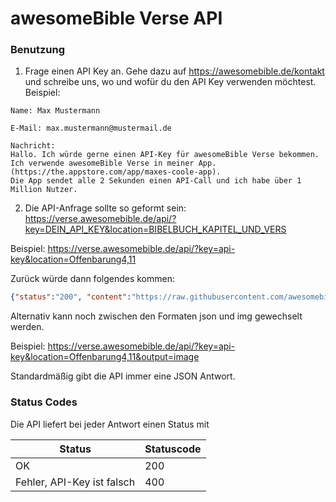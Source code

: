 # awesomeBible Verse API

### Benutzung
1. Frage einen API Key an. Gehe dazu auf https://awesomebible.de/kontakt und schreibe uns, wo und wofür du den API Key verwenden möchtest.
  Beispiel:
  ```
  Name: Max Mustermann
  
  E-Mail: max.mustermann@mustermail.de
  
  Nachricht: 
  Hallo. Ich würde gerne einen API-Key für awesomeBible Verse bekommen.
  Ich verwende awesomeBible Verse in meiner App. (https://the.appstore.com/app/maxes-coole-app).
  Die App sendet alle 2 Sekunden einen API-Call und ich habe über 1 Million Nutzer.
  ```


2. Die API-Anfrage sollte so geformt sein: https://verse.awesomebible.de/api/?key=DEIN_API_KEY&location=BIBELBUCH_KAPITEL_UND_VERS

Beispiel: https://verse.awesomebible.de/api/?key=api-key&location=Offenbarung4,11

Zurück würde dann folgendes kommen:
```json
{"status":"200", "content":"https://raw.githubusercontent.com/awesomebible/verse/73636ef8254f94bd632eee22509686744e574dee/img/1.jpg"}
```

Alternativ kann noch zwischen den Formaten json und img gewechselt werden.

Beispiel: https://verse.awesomebible.de/api/?key=api-key&location=Offenbarung4,11&output=image

Standardmäßig gibt die API immer eine JSON Antwort.

### Status Codes
Die API liefert bei jeder Antwort einen Status mit

| Status  | Statuscode  |
|---|---|
| OK | 200 |
| Fehler, API-Key ist falsch | 400 |